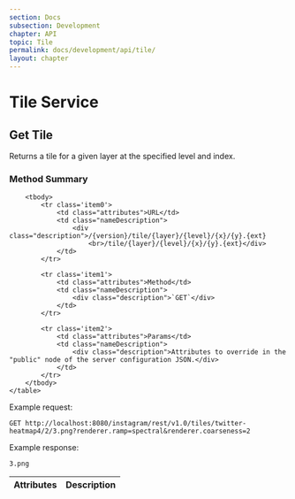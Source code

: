 ```yaml
---
section: Docs
subsection: Development
chapter: API
topic: Tile
permalink: docs/development/api/tile/
layout: chapter
---
```


# Tile Service #

## <a name="get-tile"></a> Get Tile ##

Returns a tile for a given layer at the specified level and index.

<div class="props">
	<h3 class="sectionTitle">Method Summary</h3>
	<table class="summaryTable">
		<thead>
			<tr>
				<th scope="col">Attributes</th>
				<th scope="col">Description</th>
			</tr>
		</thead>

		<tbody>
			<tr class='item0'>
				<td class="attributes">URL</td>
				<td class="nameDescription">
					<div class="description">/{version}/tile/{layer}/{level}/{x}/{y}.{ext}
						<br>/tile/{layer}/{level}/{x}/{y}.{ext}</div>
				</td>
			</tr>

			<tr class='item1'>
				<td class="attributes">Method</td>
				<td class="nameDescription">
					<div class="description">`GET`</div>
				</td>
			</tr>

			<tr class='item2'>
				<td class="attributes">Params</td>
				<td class="nameDescription">
					<div class="description">Attributes to override in the "public" node of the server configuration JSON.</div>
				</td>
			</tr>
		</tbody>
	</table>
</div>

Example request:

```http
GET http://localhost:8080/instagram/rest/v1.0/tiles/twitter-heatmap4/2/3.png?renderer.ramp=spectral&renderer.coarseness=2
```

Example response:

```http
3.png
```